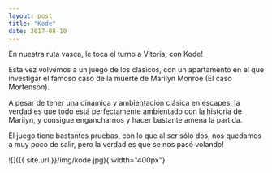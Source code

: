 ```yaml
---
layout: post
title: "Kode"
date: 2017-08-10
---
```


En nuestra ruta vasca, le toca el turno a Vitoria, con Kode!

Esta vez volvemos a un juego de los clásicos, con un apartamento en el que investigar el famoso caso de la muerte de Marilyn Monroe (El caso Mortenson).

A pesar de tener una dinámica y ambientación clásica en escapes, la verdad es que todo está perfectamente ambientado con la historia de Marilyn, y consigue engancharnos y hacer bastante amena la partida.

El juego tiene bastantes pruebas, con lo que al ser sólo dos, nos quedamos a muy poco de salir, pero la verdad es que se nos pasó volando!

![]({{ site.url }}/img/kode.jpg){:width="400px"}.

